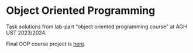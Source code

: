 # Object Oriented Programming
Task solutions from lab-part "object oriented programming course" at AGH UST 2023/2024.

Final OOP course project is [here](https://github.com/OlaszPL/Darwin-world).

